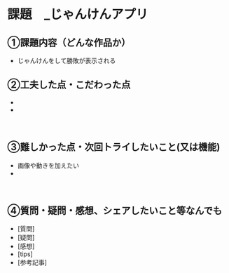 # 課題　_じゃんけんアプリ
## ①課題内容（どんな作品か）
- じゃんけんをして勝敗が表示される
​
## ②工夫した点・こだわった点
- 
- 
​
## ③難しかった点・次回トライしたいこと(又は機能)
- 画像や動きを加えたい
- 
​
## ④質問・疑問・感想、シェアしたいこと等なんでも
- [質問]
- [疑問]
- [感想]
- [tips]
- [参考記事]

